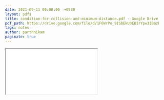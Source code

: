 ```yaml
---
date: 2021-09-11 00:00:00  +0530
layout: pdfs
title: condition-for-collision-and-minimum-distance.pdf - Google Drive
pdf_path: https://drive.google.com/file/d/1F6WrPe_9ISbEkU0EBIrYpw3IBazEMSuL/preview?usp=sharing
tags: notes
author: parthnikam
paginate: true
---
```


<iframe class="embed-pdf" src="{{ page.pdf_path }}#toolbar=0" seamless="seamless" scrolling="no" style="overflow:hidden"></iframe>
